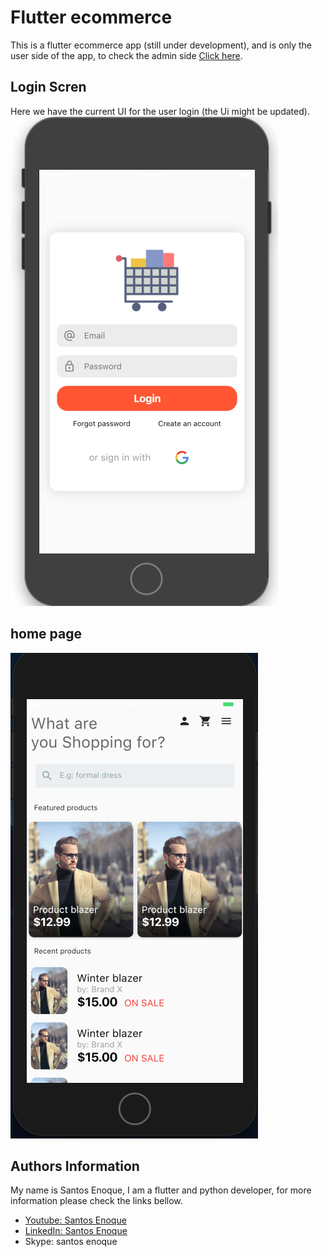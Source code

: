 # Flutter ecommerce 

This is a flutter ecommerce app (still under development), and is only the user side of the app, 
to check the admin side [Click here](https://github.com/Santos-Enoque/admin_side_flutter_ecommerce_app/tree/add_product).

## Login Scren

Here we have the current UI for the user login (the Ui might be updated).
<img src="images/img1.png">

## home page
<img src="images/img2.png">


## Authors Information
My name is Santos Enoque, I am a flutter and python developer, for more information please check the links bellow.

- [Youtube: Santos Enoque](https://www.youtube.com/channel/UCRl79zOEtiLCglAFZJJzEZQ)
- [LinkedIn: Santos Enoque](www.linkedin.com/in/santos-enoque)
- Skype: santos enoque
